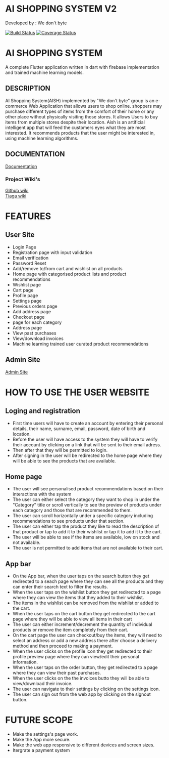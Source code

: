 # AI SHOPPING SYSTEM V2
Developed by : We don't byte

[![Build Status](https://app.travis-ci.com/mmasehume/AI-Shopping-System-v2.svg?branch=dev)](https://app.travis-ci.com/mmasehume/AI-Shopping-System-v2)
[![Coverage Status](https://coveralls.io/repos/github/mmasehume/AI-Shopping-System-Admin/badge.svg?branch=fake)](https://coveralls.io/github/mmasehume/AI-Shopping-System-Admin?branch=fake)

# AI SHOPPING SYSTEM

A complete Flutter application written in dart with firebase implementation and trained machine learning models.


## DESCRIPTION

AI Shopping System(AISH) implemented by "We don't byte" group is an e-commerce Web Application that allows users to shop online. 
shoppers may purchase different types of items from the comfort of their home or any other place without physically
visiting those stores. It allows Users to buy items from multiple stores despite their location. Aish is an artificial intelligent
app that will feed the customers eyes what they are most interested. It recommends products that the user might be interested in, using machine learning algorithms.

## DOCUMENTATION
[Documentation](https://docs.google.com/document/d/1fOcOD5PfAJeSOr_vy4FCrDGsdkLrttcEqX3IggBki58/edit?usp=sharing)

### Project Wiki's
[Github wiki](https://github.com/mmasehume/AI-Shopping-System-v2/wiki) \
[Tiaga wiki](https://tree.taiga.io/project/waffles-ai-shopping-system-v2/wiki/home)

# FEATURES
## User Site
  * Login Page
  * Registration page with input validation 
  * Email verification
  * Password Reset
  * Add/remove to/from cart and wishlist on all products
  * Home page with categorised product lists and product recommendations
  * Wishlist page
  * Cart page
  * Profile page
  * Settings page
  * Previous orders page
  * Add address page
  * Checkout page
  * page for each category
  * Address page
  * View past purchases
  * View/download invoices
  * Machine learning trained user curated product recommendations
 
 ## Admin Site
 [Admin Site](https://github.com/mmasehume/AI-Shopping-System-Admin)
 
# HOW TO USE THE USER WEBSITE 

## Loging and registration

  * First time users will have to create an account by entering their personal details, their name, surname, email, password, date of birth and location.
  * Before the user will have access to the system they will have to verify their account by clicking on a link that will be sent to their email adress.
  * Then after that they will be permitted to login.
  * After signing in the user will be redirected to the home page where they will be able to see the products that are available.

## Home page

  * The user will see personalised product recommendations based on their interactions with the system
  * The user can either select the category they want to shop in under the "Category" title or scroll vertically to see the
   preview of products under each category and those that are recommended to them.
  * The user can scroll horizontally under a specific category including recommendations to see products under that section.
  * The user can either tap the product they like to read the description of that product or tap to add it to their wishlist or tap it to add it to the cart.
  * The user will be able to see if the items are available, low on stock and not available.
  * The user is not permitted to add items that are not available to their cart.

## App bar

  * On the App bar, when the user taps on the search button they get redirected to a seach page where they can see all the products and they can enter their search text to   filter the results.
  * When the user taps on the wishlist button they get redirected to a page where they can view the items that they added to their wishlist.
  * The items in the wishlist can be removed from the wishlist or added to the cart.
  * When the user taps on the cart button they get redirected to the cart page where they will be able to view all items in their cart
  * The user can either increment/decrement the quantity of individual products or remove the item completely from their cart.
  * On the cart page the user can checkout/buy the items, they will need to select an address or add a new address there after choose a delivery method and then proceed to making a payment.
  * When the user clicks on the profile icon they get redirected to their profile preview page where they can view/edit their personal information.
  * When the user taps on the order button, they get redirected to a page where they can view their past purchases.
  * When the user clicks on the the invoices butto they will be able to view/download their invoice.
  * The user can navigate to their settings by clicking on the settings icon.
  * The user can sign out from the web app by clicking on the signout button.

# FUTURE SCOPE

  * Make the settings's page work.
  * Make the App more secure.
  * Make the web app responsive to different devices and screen sizes.
  * Itergrate a payment system

